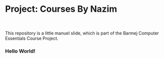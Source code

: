 <h1>Project: Courses By Nazim </h1>
</br></br>
	This repository is a little manuel slide, which is part of the Barmej Computer Essentials Course Project.
<h3>Hello World!</h3>
